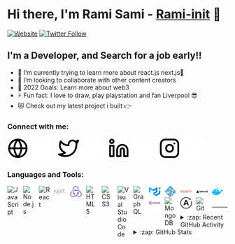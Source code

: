 # Hi there, I'm Rami Sami - [Rami-init][linkedin] 👋 


[![Website](https://img.shields.io/website?label=Rami.cf&style=for-the-badge&url=https%3A%2F%2Fcodestackr.com)](https://ramy.cf)
[![Twitter Follow](https://img.shields.io/twitter/follow/Ramy_Samy_I?color=1DA1F2&logo=twitter&style=for-the-badge)]( https://twitter.com/Ramy_Samy_I)



## I'm a Developer, and Search for a job early!!

- 🌱 I’m currently trying to learn more about react.js next.js🤣
- 👯 I’m looking to collaborate with other content creators
- 🥅 2022 Goals: Learn more about web3
- ⚡ Fun fact: I love to draw, play playstation and fan Liverpool 😎
- 😻 Check out my latest project i built 👉
### Connect with me:

[![website](./img/globe-light.svg)](https://ramy.cf#gh-light-mode-only)
[![website](./img/globe-dark.svg)](https://ramy.cf#gh-dark-mode-only)
&nbsp;&nbsp;
[![website](./img/twitter-light.svg)](https://twitter.com/Ramy_Samy_I#gh-light-mode-only)
[![website](./img/twitter-dark.svg)](https://twitter.com/Ramy_Samy_I#gh-dark-mode-only)
&nbsp;&nbsp;
[![website](./img/linkedin-light.svg)](https://www.linkedin.com/in/rami-sami-94b57077/#gh-light-mode-only)
[![website](./img/linkedin-dark.svg)](https://www.linkedin.com/in/rami-sami-94b57077/#gh-dark-mode-only)
&nbsp;&nbsp;
[![website](./img/instagram-light.svg)](https://www.instagram.com/rami_sami_i/#gh-light-mode-only)
[![website](./img/instagram-dark.svg)](https://www.instagram.com/rami_sami_i/#gh-dark-mode-only)

### Languages and Tools:

<img align="left" alt="JavaScript" width="26px" src="https://cdn.jsdelivr.net/gh/devicons/devicon/icons/javascript/javascript-original.svg" style="padding-right:10px;" />
<img align="left" alt="Node.js" width="26px" src="https://cdn.jsdelivr.net/gh/devicons/devicon/icons/nodejs/nodejs-original.svg" style="padding-right:10px;" />
<img align="left" alt="React" width="26px" src="https://cdn.jsdelivr.net/gh/devicons/devicon/icons/react/react-original.svg" style="padding-right:10px;" />
<img align="left" alt="Next" width="26px" src="./img/nextjs-svgrepo-com.svg" style="padding-right:10px;" />
<img align="left" alt="Redux" width="26px" src="./img/redux-logo-svgrepo-com.svg" style="padding-right:10px;" />
<img align="left" alt="HTML5" width="26px" src="https://cdn.jsdelivr.net/gh/devicons/devicon/icons/html5/html5-original.svg" style="padding-right:10px;" />
<img align="left" alt="CSS3" width="26px" src="https://cdn.jsdelivr.net/gh/devicons/devicon/icons/css3/css3-original.svg" style="padding-right:10px;" />
<img align="left" alt="Visual Studio Code" width="26px" src="https://cdn.jsdelivr.net/gh/devicons/devicon/icons/vscode/vscode-original.svg" style="padding-right:10px;" />
<img align="left" alt="GraphQL" width="26px" src="https://cdn.jsdelivr.net/gh/devicons/devicon/icons/graphql/graphql-plain.svg" style="padding-right:10px;" />
<img align="left" alt="Gatsby" width="26px" src="./img/material-ui-svgrepo-com.svg" style="padding-right:10px;" />

<img align="left" alt="Gatsby" width="26px" src="./img/netlify-svgrepo-com.svg" style="padding-right:10px;" />
<img align="left" alt="Gatsby" width="26px" src="./img/sanity-svgrepo-com.svg" style="padding-right:10px;" />
<img align="left" alt="Gatsby" width="26px" src="./img/vercel-svgrepo-com.svg" style="padding-right:10px;" />
<img align="left" alt="Gatsby" width="26px" src="./img/docker-svgrepo-com.svg" style="padding-right:10px;" />
<img align="left" alt="Gatsby" width="26px" src="./img/heroku-svgrepo-com.svg" style="padding-right:10px;" />

<img align="left" alt="MongoDB" width="26px" src="https://cdn.jsdelivr.net/gh/devicons/devicon/icons/mongodb/mongodb-original.svg" style="padding-right:10px;" />
<img align="left" alt="MySQL" width="26px" src="./img/apollographql-svgrepo-com.svg" style="padding-right:10px;" />
<img align="left" alt="Git" width="26px" src="https://cdn.jsdelivr.net/gh/devicons/devicon/icons/git/git-original.svg" style="padding-right:10px;" />

<br />
<br />

---

<details>
  <summary>:zap: Recent GitHub Activity</summary>
  
<!--START_SECTION:activity-->

<!--END_SECTION:activity-->

</details>

<details>
  <summary>:zap: GitHub Stats</summary>

  <img align="left" alt="codeSTACKr's GitHub Stats" src="https://github-readme-stats.vercel.app/api?username=Rami-init&show_icons=true&hide_border=false&title_color=ff652f&icon_color=FFE400&bg_color=09131B&text_color=ffffff&border_color=0c1a25" />

</details>

[website]: https://ramy.cf
[twitter]: https://twitter.com/Ramy_Samy_I
[youtube]: https://www.youtube.com/channel/UCKvmQiU8GRJB47H35jK89aA
[instagram]: https://www.instagram.com/rami_sami_i/
[linkedin]: https://www.linkedin.com/in/rami-sami-94b57077/
[facebook]: https://www.facebook.com/profile.php?id=100005091041495

